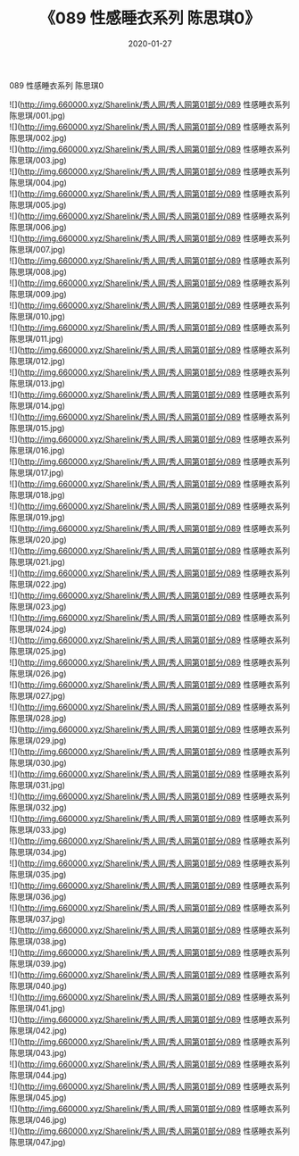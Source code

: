 ﻿---
layout: post
title:  《089 性感睡衣系列 陈思琪0》
date:   2020-01-27
img: http://img.660000.xyz/Sharelink/秀人网/秀人网第01部分/089 性感睡衣系列 陈思琪0/000.jpg
categories: [美女, 清纯, 唯美]
---

089 性感睡衣系列 陈思琪0

  ![](http://img.660000.xyz/Sharelink/秀人网/秀人网第01部分/089 性感睡衣系列 陈思琪/001.jpg) <br> ![](http://img.660000.xyz/Sharelink/秀人网/秀人网第01部分/089 性感睡衣系列 陈思琪/002.jpg) <br> ![](http://img.660000.xyz/Sharelink/秀人网/秀人网第01部分/089 性感睡衣系列 陈思琪/003.jpg) <br> ![](http://img.660000.xyz/Sharelink/秀人网/秀人网第01部分/089 性感睡衣系列 陈思琪/004.jpg) <br> ![](http://img.660000.xyz/Sharelink/秀人网/秀人网第01部分/089 性感睡衣系列 陈思琪/005.jpg) <br> ![](http://img.660000.xyz/Sharelink/秀人网/秀人网第01部分/089 性感睡衣系列 陈思琪/006.jpg) <br> ![](http://img.660000.xyz/Sharelink/秀人网/秀人网第01部分/089 性感睡衣系列 陈思琪/007.jpg) <br> ![](http://img.660000.xyz/Sharelink/秀人网/秀人网第01部分/089 性感睡衣系列 陈思琪/008.jpg) <br> ![](http://img.660000.xyz/Sharelink/秀人网/秀人网第01部分/089 性感睡衣系列 陈思琪/009.jpg) <br> ![](http://img.660000.xyz/Sharelink/秀人网/秀人网第01部分/089 性感睡衣系列 陈思琪/010.jpg) <br> ![](http://img.660000.xyz/Sharelink/秀人网/秀人网第01部分/089 性感睡衣系列 陈思琪/011.jpg) <br> ![](http://img.660000.xyz/Sharelink/秀人网/秀人网第01部分/089 性感睡衣系列 陈思琪/012.jpg) <br> ![](http://img.660000.xyz/Sharelink/秀人网/秀人网第01部分/089 性感睡衣系列 陈思琪/013.jpg) <br> ![](http://img.660000.xyz/Sharelink/秀人网/秀人网第01部分/089 性感睡衣系列 陈思琪/014.jpg) <br> ![](http://img.660000.xyz/Sharelink/秀人网/秀人网第01部分/089 性感睡衣系列 陈思琪/015.jpg) <br> ![](http://img.660000.xyz/Sharelink/秀人网/秀人网第01部分/089 性感睡衣系列 陈思琪/016.jpg) <br> ![](http://img.660000.xyz/Sharelink/秀人网/秀人网第01部分/089 性感睡衣系列 陈思琪/017.jpg) <br> ![](http://img.660000.xyz/Sharelink/秀人网/秀人网第01部分/089 性感睡衣系列 陈思琪/018.jpg) <br> ![](http://img.660000.xyz/Sharelink/秀人网/秀人网第01部分/089 性感睡衣系列 陈思琪/019.jpg) <br> ![](http://img.660000.xyz/Sharelink/秀人网/秀人网第01部分/089 性感睡衣系列 陈思琪/020.jpg) <br> ![](http://img.660000.xyz/Sharelink/秀人网/秀人网第01部分/089 性感睡衣系列 陈思琪/021.jpg) <br> ![](http://img.660000.xyz/Sharelink/秀人网/秀人网第01部分/089 性感睡衣系列 陈思琪/022.jpg) <br> ![](http://img.660000.xyz/Sharelink/秀人网/秀人网第01部分/089 性感睡衣系列 陈思琪/023.jpg) <br> ![](http://img.660000.xyz/Sharelink/秀人网/秀人网第01部分/089 性感睡衣系列 陈思琪/024.jpg) <br> ![](http://img.660000.xyz/Sharelink/秀人网/秀人网第01部分/089 性感睡衣系列 陈思琪/025.jpg) <br> ![](http://img.660000.xyz/Sharelink/秀人网/秀人网第01部分/089 性感睡衣系列 陈思琪/026.jpg) <br> ![](http://img.660000.xyz/Sharelink/秀人网/秀人网第01部分/089 性感睡衣系列 陈思琪/027.jpg) <br> ![](http://img.660000.xyz/Sharelink/秀人网/秀人网第01部分/089 性感睡衣系列 陈思琪/028.jpg) <br> ![](http://img.660000.xyz/Sharelink/秀人网/秀人网第01部分/089 性感睡衣系列 陈思琪/029.jpg) <br> ![](http://img.660000.xyz/Sharelink/秀人网/秀人网第01部分/089 性感睡衣系列 陈思琪/030.jpg) <br> ![](http://img.660000.xyz/Sharelink/秀人网/秀人网第01部分/089 性感睡衣系列 陈思琪/031.jpg) <br> ![](http://img.660000.xyz/Sharelink/秀人网/秀人网第01部分/089 性感睡衣系列 陈思琪/032.jpg) <br> ![](http://img.660000.xyz/Sharelink/秀人网/秀人网第01部分/089 性感睡衣系列 陈思琪/033.jpg) <br> ![](http://img.660000.xyz/Sharelink/秀人网/秀人网第01部分/089 性感睡衣系列 陈思琪/034.jpg) <br> ![](http://img.660000.xyz/Sharelink/秀人网/秀人网第01部分/089 性感睡衣系列 陈思琪/035.jpg) <br> ![](http://img.660000.xyz/Sharelink/秀人网/秀人网第01部分/089 性感睡衣系列 陈思琪/036.jpg) <br> ![](http://img.660000.xyz/Sharelink/秀人网/秀人网第01部分/089 性感睡衣系列 陈思琪/037.jpg) <br> ![](http://img.660000.xyz/Sharelink/秀人网/秀人网第01部分/089 性感睡衣系列 陈思琪/038.jpg) <br> ![](http://img.660000.xyz/Sharelink/秀人网/秀人网第01部分/089 性感睡衣系列 陈思琪/039.jpg) <br> ![](http://img.660000.xyz/Sharelink/秀人网/秀人网第01部分/089 性感睡衣系列 陈思琪/040.jpg) <br> ![](http://img.660000.xyz/Sharelink/秀人网/秀人网第01部分/089 性感睡衣系列 陈思琪/041.jpg) <br> ![](http://img.660000.xyz/Sharelink/秀人网/秀人网第01部分/089 性感睡衣系列 陈思琪/042.jpg) <br> ![](http://img.660000.xyz/Sharelink/秀人网/秀人网第01部分/089 性感睡衣系列 陈思琪/043.jpg) <br> ![](http://img.660000.xyz/Sharelink/秀人网/秀人网第01部分/089 性感睡衣系列 陈思琪/044.jpg) <br> ![](http://img.660000.xyz/Sharelink/秀人网/秀人网第01部分/089 性感睡衣系列 陈思琪/045.jpg) <br> ![](http://img.660000.xyz/Sharelink/秀人网/秀人网第01部分/089 性感睡衣系列 陈思琪/046.jpg) <br> ![](http://img.660000.xyz/Sharelink/秀人网/秀人网第01部分/089 性感睡衣系列 陈思琪/047.jpg) <br>